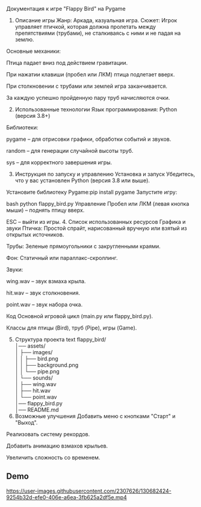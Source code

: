 Документация к игре "Flappy Bird" на Pygame
1. Описание игры
Жанр: Аркада, казуальная игра.
Сюжет: Игрок управляет птичкой, которая должна пролетать между препятствиями (трубами), не сталкиваясь с ними и не падая на землю.

Основные механики:

Птица падает вниз под действием гравитации.

При нажатии клавиши (пробел или ЛКМ) птица подлетает вверх.

При столкновении с трубами или землей игра заканчивается.

За каждую успешно пройденную пару труб начисляются очки.

2. Использованные технологии
Язык программирования: Python (версия 3.8+)

Библиотеки:

pygame – для отрисовки графики, обработки событий и звуков.

random – для генерации случайной высоты труб.

sys – для корректного завершения игры.

3. Инструкция по запуску и управлению
Установка и запуск
Убедитесь, что у вас установлен Python (версия 3.8 или выше).

Установите библиотеку Pygame:pip install pygame
Запустите игру:

bash
python flappy_bird.py
Управление
Пробел или ЛКМ (левая кнопка мыши) – поднять птицу вверх.

ESC – выйти из игры.
4. Список использованных ресурсов
Графика и звуки
Птичка: Простой спрайт, нарисованный вручную или взятый из открытых источников.

Трубы: Зеленые прямоугольники с закругленными краями.

Фон: Статичный или параллакс-скроллинг.

Звуки:

wing.wav – звук взмаха крыла.

hit.wav – звук столкновения.

point.wav – звук набора очка.

Код
Основной игровой цикл (main.py или flappy_bird.py).

Классы для птицы (Bird), труб (Pipe), игры (Game).

5. Структура проекта
text
flappy_bird/  
│── assets/  
│   ├── images/  
│   │   ├── bird.png  
│   │   ├── background.png  
│   │   └── pipe.png  
│   └── sounds/  
│       ├── wing.wav  
│       ├── hit.wav  
│       └── point.wav  
│── flappy_bird.py  
│── README.md
6. Возможные улучшения
Добавить меню с кнопками "Старт" и "Выход".

Реализовать систему рекордов.

Добавить анимацию взмахов крыльев.

Увеличить сложность со временем.


Demo
----------

https://user-images.githubusercontent.com/2307626/130682424-9254b32d-efe0-406e-a6ea-3fb625a2df5e.mp4
